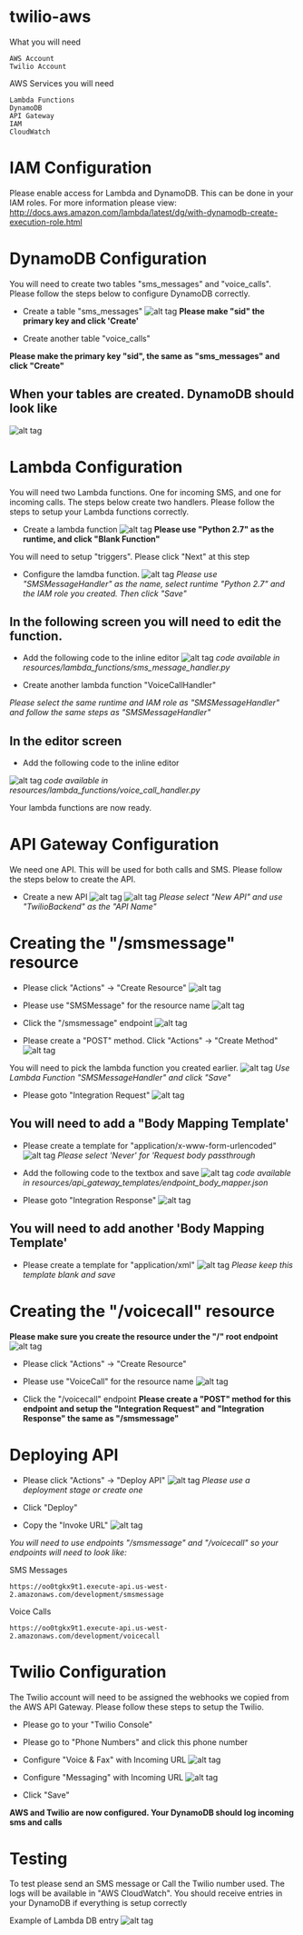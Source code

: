 # twilio-aws

What you will need

```
AWS Account
Twilio Account
```


AWS Services you will need

```
Lambda Functions
DynamoDB
API Gateway
IAM
CloudWatch
```

# IAM Configuration 
Please enable access for Lambda and DynamoDB. This can be
done in your IAM roles. For more information please view: http://docs.aws.amazon.com/lambda/latest/dg/with-dynamodb-create-execution-role.html


# DynamoDB Configuration

You will need to create two tables "sms_messages" and "voice_calls".
Please follow the steps below to configure DynamoDB correctly.

- Create a table "sms_messages"
![alt tag](./img/config-dynamo-1.png)
**Please make "sid" the primary key and click 'Create'**

- Create another table "voice_calls"

**Please make the primary key "sid", the same as "sms_messages" and click "Create"**

## When your tables are created. DynamoDB should look like
![alt tag](./img/config-dynamo-4.png)

# Lambda Configuration

You will need two Lambda functions. One for incoming SMS,
and one for incoming calls. The steps below create two
handlers. Please follow the steps to setup your Lambda
functions correctly.

- Create a lambda function
![alt tag](./img/config-lambda-4.png)
**Please use "Python 2.7" as the runtime, and click "Blank Function"**

You will need to setup "triggers". Please click "Next" at this step

- Configure the lamdba function.
![alt tag](./img/config-lambda-1.png)
*Please use "SMSMessageHandler" as the name, select runtime "Python 2.7" and the IAM role you created. 
Then click "Save"*

## In the following screen you will need to edit the function.

- Add the following code to the inline editor
![alt tag](./img/config-lambda-2.png)
*code available in resources/lambda_functions/sms_message_handler.py*

- Create another lambda function "VoiceCallHandler" 

*Please select the same runtime and IAM role as "SMSMessageHandler" 
and follow the same steps as "SMSMessageHandler"*

## In the editor screen

- Add the following code to the inline editor

![alt tag](./img/config-lambda-3.png)
*code available in resources/lambda_functions/voice_call_handler.py*

Your lambda functions are now ready.


# API Gateway Configuration

We need one API. This will be used for both calls and SMS. Please
follow the steps below to create the API.

- Create a new API
![alt tag](./img/config-api-16.png)
![alt tag](./img/config-api-1.png)
*Please select "New API" and use "TwilioBackend" as the "API Name"*

# Creating the "/smsmessage" resource
- Please click "Actions" -> "Create Resource"
![alt tag](./img/config-api-13.png)

- Please use "SMSMessage" for the resource name
![alt tag](./img/config-api-2.png)

- Click the "/smsmessage" endpoint
![alt tag](./img/config-api-3.png)

- Please create a "POST" method. Click "Actions" -> "Create Method"
![alt tag](./img/config-api-17.png)

You will need to pick the lambda function you created earlier.
![alt tag](./img/config-api-18.png)
*Use Lambda Function "SMSMessageHandler" and click "Save"*

- Please goto "Integration Request"
![alt tag](./img/config-api-5.png)

## You will need to add a "Body Mapping Template'
- Please create a template for "application/x-www-form-urlencoded"
![alt tag](./img/config-api-6.png)
*Please select 'Never' for 'Request body passthrough*

- Add the following code to the textbox and save
![alt tag](./img/config-api-7.png)
*code available in resources/api_gateway_templates/endpoint_body_mapper.json*

- Please goto "Integration Response"
![alt tag](./img/config-api-11.png)
## You will need to add another 'Body Mapping Template'
- Please create a template for "application/xml"
![alt tag](./img/config-api-12.png)
*Please keep this template blank and save*

# Creating the "/voicecall" resource
**Please make sure you create the resource under the "/" root endpoint**
![alt tag](./img/config-api-14.png)
- Please click "Actions" -> "Create Resource"

- Please use "VoiceCall" for the resource name
![alt tag](./img/config-api-15.png)

- Click the "/voicecall" endpoint
**Please create a "POST" method for this endpoint and setup the "Integration Request" and "Integration Response"
the same as "/smsmessage"**

# Deploying API
- Please click "Actions" -> "Deploy API"
![alt tag](./img/config-api-9.png)
*Please use a deployment stage or create one*

- Click "Deploy"

- Copy the "Invoke URL"
![alt tag](./img/config-api-10.png)

*You will need to use endpoints "/smsmessage" and "/voicecall" so your
endpoints will need to look like:*

SMS Messages
```
https://oo0tgkx9t1.execute-api.us-west-2.amazonaws.com/development/smsmessage
```

Voice Calls
```
https://oo0tgkx9t1.execute-api.us-west-2.amazonaws.com/development/voicecall
```

# Twilio Configuration 

The Twilio account will need to be assigned the webhooks we copied
from the AWS API Gateway. Please follow these steps to setup
the Twilio.

- Please go to your "Twilio Console"

- Please go to "Phone Numbers" and click this phone number

- Configure "Voice & Fax" with Incoming URL
![alt tag](./img/config-twilio-1.png)

- Configure "Messaging" with Incoming URL
![alt tag](./img/config-twilio-2.png)

- Click "Save"

**AWS and Twilio are now configured. Your DynamoDB should
log incoming sms and calls**

# Testing

To test please send an SMS message or Call the Twilio number
used. The logs will be available in "AWS CloudWatch". You
should receive entries in your DynamoDB if everything is setup
correctly

Example of Lambda DB entry
![alt tag](./img/config-test-1.png)

